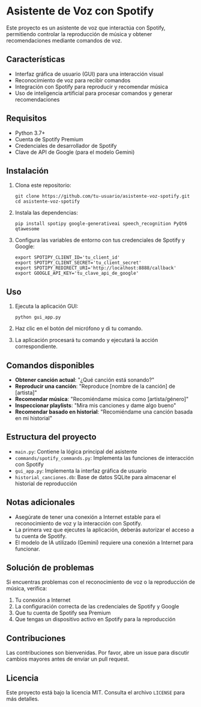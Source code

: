 # Asistente de Voz con Spotify

Este proyecto es un asistente de voz que interactúa con Spotify, permitiendo controlar la reproducción de música y obtener recomendaciones mediante comandos de voz.

## Características

- Interfaz gráfica de usuario (GUI) para una interacción visual
- Reconocimiento de voz para recibir comandos
- Integración con Spotify para reproducir y recomendar música
- Uso de inteligencia artificial para procesar comandos y generar recomendaciones

## Requisitos

- Python 3.7+
- Cuenta de Spotify Premium
- Credenciales de desarrollador de Spotify
- Clave de API de Google (para el modelo Gemini)

## Instalación

1. Clona este repositorio:
   ```
   git clone https://github.com/tu-usuario/asistente-voz-spotify.git
   cd asistente-voz-spotify
   ```

2. Instala las dependencias:
   ```
   pip install spotipy google-generativeai speech_recognition PyQt6 qtawesome
   ```

3. Configura las variables de entorno con tus credenciales de Spotify y Google:
   ```
   export SPOTIPY_CLIENT_ID='tu_client_id'
   export SPOTIPY_CLIENT_SECRET='tu_client_secret'
   export SPOTIPY_REDIRECT_URI='http://localhost:8888/callback'
   export GOOGLE_API_KEY='tu_clave_api_de_google'
   ```

## Uso

1. Ejecuta la aplicación GUI:
   ```
   python gui_app.py
   ```

2. Haz clic en el botón del micrófono y di tu comando.

3. La aplicación procesará tu comando y ejecutará la acción correspondiente.

## Comandos disponibles

- **Obtener canción actual**: "¿Qué canción está sonando?"
- **Reproducir una canción**: "Reproduce [nombre de la canción] de [artista]"
- **Recomendar música**: "Recomiéndame música como [artista/género]"
- **Inspeccionar playlists**: "Mira mis canciones y dame algo bueno"
- **Recomendar basado en historial**: "Recomiéndame una canción basada en mi historial"

## Estructura del proyecto

- `main.py`: Contiene la lógica principal del asistente
- `commands/spotify_commands.py`: Implementa las funciones de interacción con Spotify
- `gui_app.py`: Implementa la interfaz gráfica de usuario
- `historial_canciones.db`: Base de datos SQLite para almacenar el historial de reproducción

## Notas adicionales

- Asegúrate de tener una conexión a Internet estable para el reconocimiento de voz y la interacción con Spotify.
- La primera vez que ejecutes la aplicación, deberás autorizar el acceso a tu cuenta de Spotify.
- El modelo de IA utilizado (Gemini) requiere una conexión a Internet para funcionar.

## Solución de problemas

Si encuentras problemas con el reconocimiento de voz o la reproducción de música, verifica:

1. Tu conexión a Internet
2. La configuración correcta de las credenciales de Spotify y Google
3. Que tu cuenta de Spotify sea Premium
4. Que tengas un dispositivo activo en Spotify para la reproducción

## Contribuciones

Las contribuciones son bienvenidas. Por favor, abre un issue para discutir cambios mayores antes de enviar un pull request.

## Licencia

Este proyecto está bajo la licencia MIT. Consulta el archivo `LICENSE` para más detalles.
